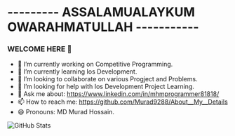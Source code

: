 # --------- ASSALAMUALAYKUM  OWARAHMATULLAH -----------

### WELCOME HERE 👋

- 🔭 I’m currently working on Competitive Programming. 
- 🌱 I’m currently learning Ios Development.
- 👯 I’m looking to collaborate on various Progject and Problems.
- 🤔 I’m looking for help with Ios Development Project Learning.
- 💬 Ask me about: https://www.linkedin.com/in/mhmprogrammer81818/
- 📫 How to reach me: https://github.com/Murad9288/About__My__Details
- 😄 Pronouns: MD Murad Hossain.


![GitHub Stats](https://github-readme-stats.vercel.app/api?username=Murad9288&theme=cobalt)
